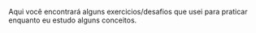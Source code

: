 Aqui você encontrará alguns exercicios/desafios que usei para praticar enquanto eu estudo alguns conceitos.

